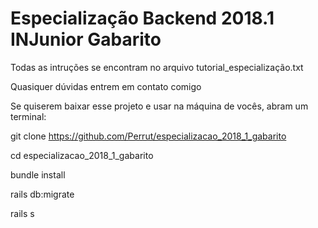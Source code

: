 # Especialização Backend 2018.1 INJunior Gabarito

Todas as intruções se encontram no arquivo tutorial_especialização.txt

Quasiquer dúvidas entrem em contato comigo

Se quiserem baixar esse projeto e usar na máquina de vocês, abram um terminal:

  git clone https://github.com/Perrut/especializacao_2018_1_gabarito
  
  cd especializacao_2018_1_gabarito
  
  bundle install
  
  rails db:migrate
  
  rails s

